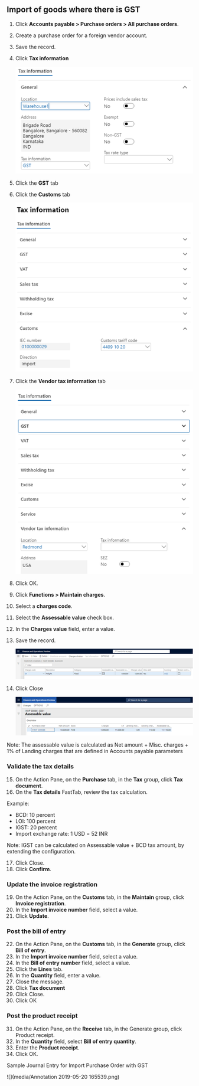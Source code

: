 ## Import of goods where there is GST

1. Click **Accounts payable > Purchase orders > All purchase orders**.

2. Create a purchase order for a foreign vendor account.

3. Save the record.

4. Click **Tax information**

   ![](media/Capture2019052101.PNG)

5. Click the **GST** tab

6. Click the **Customs** tab

   ![](media/Capture2019052104.PNG)

7. Click the **Vendor tax information** tab

   ![](media/Capture2019052103.PNG)

8. Click OK.

9. Click **Functions > Maintain charges**.

10. Select a **charges code**.

11. Select the **Assessable value** check box.

12. In the **Charges value** field, enter a value.

13. Save the record.

    ![](media/Capture2019052105.PNG)

14. Click Close

    ![](media/Capture2019052106.PNG)

Note: The assessable value is calculated as Net amount + Misc. charges + 1% of Landing charges that are defined in Accounts payable parameters

### Validate the tax details

15. On the Action Pane, on the **Purchase** tab, in the **Tax** group, click **Tax document**.
16. On the **Tax details** FastTab, review the tax calculation.

Example:

- BCD: 10 percent
- LOI: 100 percent
- IGST: 20 percent
- Import exchange rate: 1 USD = 52 INR

Note: IGST can be calculated on Assessable value + BCD tax amount, by extending the configuration.

17. Click Close.
18. Click **Confirm**.

### Update the invoice registration

19. On the Action Pane, on the **Customs** tab, in the **Maintain** group, click **Invoice registration**.
20. In the **Import invoice number** field, select a value.
21. Click **Update**.

### Post the bill of entry

22. On the Action Pane, on the **Customs** tab, in the **Generate** group, click **Bill of entry**.
23. In the **Import invoice number** field, select a value.
24. In the **Bill of entry number** field, select a value.
25. Click the **Lines** tab.
26. In the **Quantity** field, enter a value.
27. Close the message.
28. Click **Tax document**
29. Click Close.
30. Click OK

### Post the product receipt

31. On the Action Pane, on the **Receive** tab, in the Generate group, click Product receipt.
32. In the **Quantity** field, select **Bill of entry quantity**.
33. Enter the **Product receipt**.
34. Click OK.

Sample Journal Entry for Import Purchase Order with GST

![](media/Annotation 2019-05-20 165539.png)
